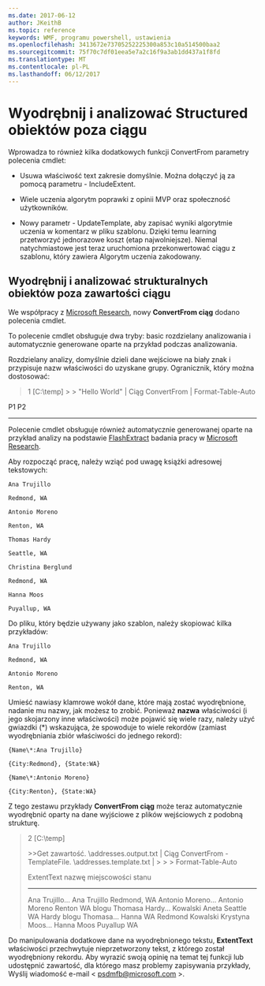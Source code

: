 ```yaml
---
ms.date: 2017-06-12
author: JKeithB
ms.topic: reference
keywords: WMF, programu powershell, ustawienia
ms.openlocfilehash: 3413672e73705252225300a853c10a514500baa2
ms.sourcegitcommit: 75f70c7df01eea5e7a2c16f9a3ab1dd437a1f8fd
ms.translationtype: MT
ms.contentlocale: pl-PL
ms.lasthandoff: 06/12/2017
---
```

# <a name="extract-and-parse-structured-objects-out-of-string"></a>Wyodrębnij i analizować Structured obiektów poza ciągu
Wprowadza to również kilka dodatkowych funkcji ConvertFrom parametry polecenia cmdlet:

-   Usuwa właściwość text zakresie domyślnie. Można dołączyć ją za pomocą parametru - IncludeExtent.

-   Wiele uczenia algorytm poprawki z opinii MVP oraz społeczność użytkowników.

-   Nowy parametr - UpdateTemplate, aby zapisać wyniki algorytmie uczenia w komentarz w pliku szablonu. Dzięki temu learning przetworzyć jednorazowe koszt (etap najwolniejsze). Niemal natychmiastowe jest teraz uruchomiona przekonwertować ciągu z szablonu, który zawiera Algorytm uczenia zakodowany.


<a name="extract-and-parse-structured-objects-out-of-string-content"></a>Wyodrębnij i analizować strukturalnych obiektów poza zawartości ciągu
----------------------------------------------------------

We współpracy z [Microsoft Research](http://research.microsoft.com/), nowy **ConvertFrom ciąg** dodano polecenia cmdlet.

To polecenie cmdlet obsługuje dwa tryby: basic rozdzielany analizowania i automatycznie generowane oparte na przykład podczas analizowania.

Rozdzielany analizy, domyślnie dzieli dane wejściowe na biały znak i przypisuje nazw właściwości do uzyskane grupy. Ogranicznik, który można dostosować:

> 1 \[C:\\temp\] &gt; &gt; "Hello World" | Ciąg ConvertFrom | Format-Table-Auto

P1 P2
--    --

Polecenie cmdlet obsługuje również automatycznie generowanej oparte na przykład analizy na podstawie [FlashExtract](http://research.microsoft.com/en-us/um/people/sumitg/flashextract.html) badania pracy w [Microsoft Research](http://research.microsoft.com).

Aby rozpocząć pracę, należy wziąć pod uwagę książki adresowej tekstowych:

    Ana Trujillo

    Redmond, WA

    Antonio Moreno

    Renton, WA

    Thomas Hardy

    Seattle, WA

    Christina Berglund

    Redmond, WA

    Hanna Moos

    Puyallup, WA

Do pliku, który będzie używany jako szablon, należy skopiować kilka przykładów:

    Ana Trujillo

    Redmond, WA

    Antonio Moreno

    Renton, WA

   

Umieść nawiasy klamrowe wokół dane, które mają zostać wyodrębnione, nadanie mu nazwy, jak możesz to zrobić. Ponieważ **nazwa** właściwości (i jego skojarzony inne właściwości) może pojawić się wiele razy, należy użyć gwiazdki (\*) wskazująca, że spowoduje to wiele rekordów (zamiast wyodrębniania zbiór właściwości do jednego rekord):

    {Name\*:Ana Trujillo}

    {City:Redmond}, {State:WA}

    {Name\*:Antonio Moreno}

    {City:Renton}, {State:WA}

Z tego zestawu przykłady **ConvertFrom ciąg** może teraz automatycznie wyodrębnić oparty na dane wyjściowe z plików wejściowych z podobną strukturę.

> 2 \[C:\\temp\]
>
> &gt;&gt;Get zawartość. \\addresses.output.txt | Ciąg ConvertFrom - TemplateFile. \\addresses.template.txt | &gt; &gt; &gt; Format-Table-Auto
>
> ExtentText nazwę miejscowości stanu
> ----------                     ----               ----     -----
> Ana Trujillo...                Ana Trujillo Redmond, WA Antonio Moreno...              Antonio Moreno Renton WA blogu Thomasa Hardy...                Kowalski Aneta Seattle WA Hardy blogu Thomasa...          Hanna WA Redmond Kowalski Krystyna Moos...                  Hanna Moos Puyallup WA

Do manipulowania dodatkowe dane na wyodrębnionego tekstu, **ExtentText** właściwości przechwytuje nieprzetworzony tekst, z którego został wyodrębniony rekordu. Aby wyrazić swoją opinię na temat tej funkcji lub udostępnić zawartość, dla którego masz problemy zapisywania przykłady, Wyślij wiadomość e-mail < psdmfb@microsoft.com >.

